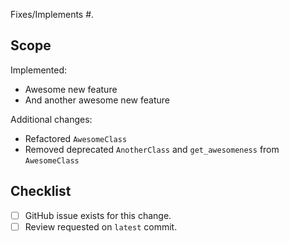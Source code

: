 Fixes/Implements #<issue number>.

## Scope

Implemented:
 - Awesome new feature
 - And another awesome new feature

Additional changes:
- Refactored `AwesomeClass`
- Removed deprecated `AnotherClass` and `get_awesomeness` from `AwesomeClass`

## Checklist

- [ ] GitHub issue exists for this change.
- [ ] Review requested on `latest` commit.
